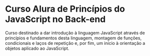# Curso Alura de Princípios do JavaScript no Back-end

Curso destinado a dar introdução à linguagem JavaScript através de princípios e fundamentos desta linguagem, montagem de funções, condicionais e laços de repetição e, por fim, um início à orientação a objetos aplicado ao JavaScript.